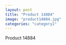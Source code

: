 ```yaml
---
layout: post
title: "Product 14884"
image: "product14884.jpg"
categories: "category1"
---
```

Product 14884
